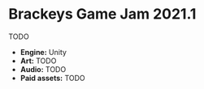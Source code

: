 # Brackeys Game Jam 2021.1

TODO

- **Engine:** Unity
- **Art:** TODO
- **Audio:** TODO
- **Paid assets:** TODO
